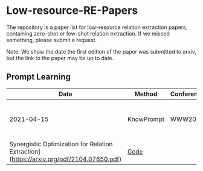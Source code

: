 # Low-resource-RE-Papers
 
The repository is a paper list for low-resource relation extraction papers, containing zero-shot or few-shot relation extraction. If we missed something, please submit a request.

Note: We show the date the first edition of the paper was submitted to arxiv, but the link to the paper may be up to date.

## Prompt Learning
|  Date   | Method  |  Conference   | Title  |  Code   | 
|  ----  | ----  |  ----  | ----  |  ----  | 
| 2021-04-15   | KnowPrompt  |  WWW2022   | [KnowPrompt: Knowledge-aware Prompt-tuning with
Synergistic Optimization for Relation Extraction](https://arxiv.org/pdf/2104.07650.pdf)  |  [Code](https://github.com/zjunlp/KnowPrompt)   | 







